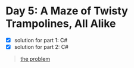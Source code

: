 # Day 5: A Maze of Twisty Trampolines, All Alike

- [x] solution for part 1: C#
- [x] solution for part 2: C#

>[the problem](http://adventofcode.com/2017/day/5)